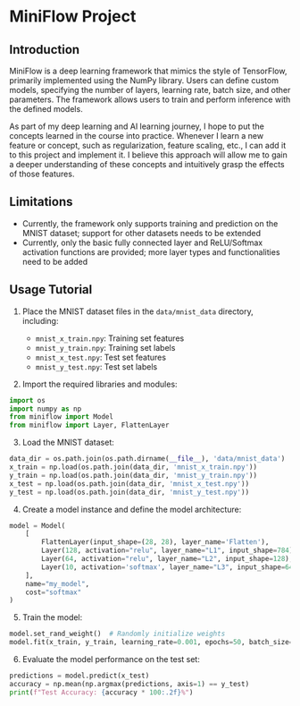 # MiniFlow Project

## Introduction

MiniFlow is a deep learning framework that mimics the style of TensorFlow, primarily implemented using the NumPy library. Users can define custom models, specifying the number of layers, learning rate, batch size, and other parameters. The framework allows users to train and perform inference with the defined models.

As part of my deep learning and AI learning journey, I hope to put the concepts learned in the course into practice. Whenever I learn a new feature or concept, such as regularization, feature scaling, etc., I can add it to this project and implement it. I believe this approach will allow me to gain a deeper understanding of these concepts and intuitively grasp the effects of those features.

## Limitations

- Currently, the framework only supports training and prediction on the MNIST dataset; support for other datasets needs to be extended
- Currently, only the basic fully connected layer and ReLU/Softmax activation functions are provided; more layer types and functionalities need to be added

## Usage Tutorial

1. Place the MNIST dataset files in the `data/mnist_data` directory, including:
   - `mnist_x_train.npy`: Training set features
   - `mnist_y_train.npy`: Training set labels
   - `mnist_x_test.npy`: Test set features
   - `mnist_y_test.npy`: Test set labels

2. Import the required libraries and modules:
```python
import os
import numpy as np
from miniflow import Model
from miniflow import Layer, FlattenLayer
```

3. Load the MNIST dataset:
```python
data_dir = os.path.join(os.path.dirname(__file__), 'data/mnist_data')
x_train = np.load(os.path.join(data_dir, 'mnist_x_train.npy'))
y_train = np.load(os.path.join(data_dir, 'mnist_y_train.npy'))
x_test = np.load(os.path.join(data_dir, 'mnist_x_test.npy'))
y_test = np.load(os.path.join(data_dir, 'mnist_y_test.npy'))
```

4. Create a model instance and define the model architecture:
```python
model = Model(
    [
        FlattenLayer(input_shape=(28, 28), layer_name='Flatten'),
        Layer(128, activation="relu", layer_name="L1", input_shape=784),
        Layer(64, activation="relu", layer_name="L2", input_shape=128),
        Layer(10, activation='softmax', layer_name="L3", input_shape=64),
    ],
    name="my_model",
    cost="softmax"
)
```

5. Train the model:
```python
model.set_rand_weight()  # Randomly initialize weights
model.fit(x_train, y_train, learning_rate=0.001, epochs=50, batch_size=32)
```

6. Evaluate the model performance on the test set:
```python
predictions = model.predict(x_test)
accuracy = np.mean(np.argmax(predictions, axis=1) == y_test)
print(f"Test Accuracy: {accuracy * 100:.2f}%")
```
